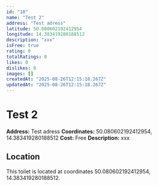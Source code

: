 ```yaml
---
id: "10"
name: "Test 2"
address: "Test adress"
latitude: 50.080602192412954
longitude: 14.383419280188512
description: "xxx"
isFree: true
rating: 0
totalRatings: 0
likes: 0
dislikes: 0
images: []
createdAt: "2025-08-26T12:15:18.267Z"
updatedAt: "2025-08-26T12:15:18.267Z"
---
```


# Test 2

**Address:** Test adress
**Coordinates:** 50.080602192412954, 14.383419280188512
**Cost:** Free
**Description:** xxx

## Location
This toilet is located at coordinates 50.080602192412954, 14.383419280188512.
